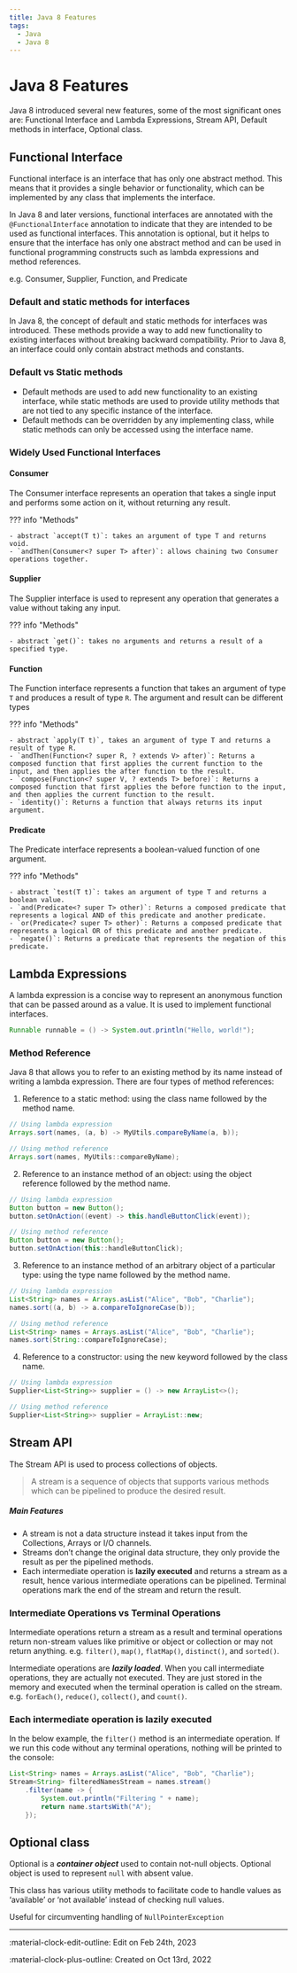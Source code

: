 ```yaml
---
title: Java 8 Features
tags:
  - Java
  - Java 8
---
```


# Java 8 Features

Java 8 introduced several new features, some of the most significant ones are: Functional Interface and Lambda Expressions, Stream API, Default methods in interface, Optional class.

## Functional Interface

Functional interface is an interface that has only one abstract method. This means that it provides a single behavior or functionality, which can be implemented by any class that implements the interface.

In Java 8 and later versions, functional interfaces are annotated with the `@FunctionalInterface` annotation to indicate that they are intended to be used as functional interfaces. This annotation is optional, but it helps to ensure that the interface has only one abstract method and can be used in functional programming constructs such as lambda expressions and method references.

e.g. Consumer, Supplier, Function, and Predicate


### Default and static methods for interfaces

In Java 8, the concept of default and static methods for interfaces was introduced. These methods provide a way to add new functionality to existing interfaces without breaking backward compatibility. Prior to Java 8, an interface could only contain abstract methods and constants.


### Default vs Static methods

- Default methods are used to add new functionality to an existing interface, while static methods are used to provide utility methods that are not tied to any specific instance of the interface. 
- Default methods can be overridden by any implementing class, while static methods can only be accessed using the interface name.


### Widely Used Functional Interfaces

#### Consumer

The Consumer interface represents an operation that takes a single input and performs some action on it, without returning any result.

??? info "Methods"

    - abstract `accept(T t)`: takes an argument of type T and returns void.
    - `andThen(Consumer<? super T> after)`: allows chaining two Consumer operations together.


#### Supplier

The Supplier interface is used to represent any operation that generates a value without taking any input.

??? info "Methods"

    - abstract `get()`: takes no arguments and returns a result of a specified type.


#### Function

The Function interface represents a function that takes an argument of type `T` and produces a result of type `R`. The argument and result can be different types

??? info "Methods"

    - abstract `apply(T t)`, takes an argument of type T and returns a result of type R.
    - `andThen(Function<? super R, ? extends V> after)`: Returns a composed function that first applies the current function to the input, and then applies the after function to the result.
    - `compose(Function<? super V, ? extends T> before)`: Returns a composed function that first applies the before function to the input, and then applies the current function to the result.
    - `identity()`: Returns a function that always returns its input argument.


#### Predicate

The Predicate interface represents a boolean-valued function of one argument.

??? info "Methods"

    - abstract `test(T t)`: takes an argument of type T and returns a boolean value.
    - `and(Predicate<? super T> other)`: Returns a composed predicate that represents a logical AND of this predicate and another predicate.
    - `or(Predicate<? super T> other)`: Returns a composed predicate that represents a logical OR of this predicate and another predicate.
    - `negate()`: Returns a predicate that represents the negation of this predicate.


## Lambda Expressions

A lambda expression is a concise way to represent an anonymous function that can be passed around as a value. It is used to implement functional interfaces.

``` java
Runnable runnable = () -> System.out.println("Hello, world!");
```

### Method Reference

Java 8 that allows you to refer to an existing method by its name instead of writing a lambda expression. There are four types of method references:

1. Reference to a static method: using the class name followed by the method name.
``` java
// Using lambda expression
Arrays.sort(names, (a, b) -> MyUtils.compareByName(a, b));

// Using method reference
Arrays.sort(names, MyUtils::compareByName);
```

2. Reference to an instance method of an object: using the object reference followed by the method name.
```java
// Using lambda expression
Button button = new Button();
button.setOnAction((event) -> this.handleButtonClick(event));

// Using method reference
Button button = new Button();
button.setOnAction(this::handleButtonClick);
```

3. Reference to an instance method of an arbitrary object of a particular type: using the type name followed by the method name.
``` java
// Using lambda expression
List<String> names = Arrays.asList("Alice", "Bob", "Charlie");
names.sort((a, b) -> a.compareToIgnoreCase(b));

// Using method reference
List<String> names = Arrays.asList("Alice", "Bob", "Charlie");
names.sort(String::compareToIgnoreCase);
```

4. Reference to a constructor: using the new keyword followed by the class name.
``` java
// Using lambda expression
Supplier<List<String>> supplier = () -> new ArrayList<>();

// Using method reference
Supplier<List<String>> supplier = ArrayList::new;
```


## Stream API

The Stream API is used to process collections of objects.
> A stream is a sequence of objects that supports various methods which can be pipelined to produce the desired result.

##### Main Features

- A stream is not a data structure instead it takes input from the Collections, Arrays or I/O channels.
- Streams don’t change the original data structure, they only provide the result as per the pipelined methods.
- Each intermediate operation is **lazily executed** and returns a stream as a result, hence various intermediate operations can be pipelined. Terminal operations mark the end of the stream and return the result.

### Intermediate Operations vs Terminal Operations

Intermediate operations return a stream as a result and terminal operations return non-stream values like primitive or object or collection or may not return anything. e.g. `filter()`, `map()`, `flatMap()`, `distinct()`, and `sorted()`.

Intermediate operations are ***lazily loaded***. When you call intermediate operations, they are actually not executed. They are just stored in the memory and executed when the terminal operation is called on the stream. e.g. `forEach()`, `reduce()`, `collect()`, and `count()`.

### Each intermediate operation is **lazily executed**

In the below example, the `filter()` method is an intermediate operation. If we run this code without any terminal operations, nothing will be printed to the console:
``` java
List<String> names = Arrays.asList("Alice", "Bob", "Charlie");
Stream<String> filteredNamesStream = names.stream()
    .filter(name -> {
        System.out.println("Filtering " + name);
        return name.startsWith("A");
    });
```


## Optional class

Optional is a ***container object*** used to contain not-null objects. Optional object is used to represent `null` with absent value.

This class has various utility methods to facilitate code to handle values as ‘available’ or ‘not available’ instead of checking null values.

Useful for circumventing handling of `NullPointerException`

---

:material-clock-edit-outline: Edit on Feb 24th, 2023

:material-clock-plus-outline: Created on Oct 13rd, 2022 